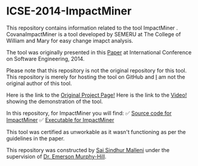 # ICSE-2014-ImpactMiner

This repository contains information related to the tool ImpactMiner . CovanaImpactMiner is a tool developed by SEMERU at The College of William and Mary for easy change imapct analysis.

The tool was originally presented in this [Paper](http://www.cs.wm.edu/~denys/pubs/ImpactMiner_ICSE'14_CRC.pdf) at International Conference on Software Engineering, 2014.

Please note that this repository is not the original repository for this tool. This repository is merely for hosting the tool on GitHub and [I](https://github.com/smallen3) am not the original author of this tool.

Here is the link to the [Original Project Page!](http://www.cs.wm.edu/semeru/ImpactMiner/)
Here is the link to the [Video!](http://www.cs.wm.edu/semeru/ImpactMiner/) showing the demonstration of the tool.

In this repository, for ImpactMiner you will find:
 :white_check_mark: [Source code for ImpactMiner](http://www.cs.wm.edu/semeru/ImpactMiner/ImpactMiner-SRC.zip)
 :white_check_mark: [Executable for ImpactMiner](http://www.cs.wm.edu/semeru/ImpactMiner/edu.wm.ImpactMiner_0.6.0.jar)
 
 This tool was certified as unworkable as it wasn't functioning as per the guidelines in the paper.

This repository was constructed by [Sai Sindhur Malleni](https://github.com/smallen3) under the supervision of [Dr. Emerson Murphy-Hill](https://github.com/CaptainEmerson).
